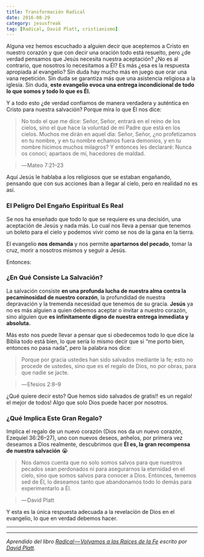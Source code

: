 ```yaml
---
title: Transformación Radical
date: 2016-08-29
category: jesusfreak
tag: [Radical, David Platt, cristianismo]
---
```


Alguna vez hemos escuchado a alguien decir que aceptemos a Cristo en nuestro corazón y que con decir una oración todo está resuelto, pero ¿de verdad pensamos que Jesús necesita nuestra aceptación? ¿No es al contrario, que nosotros lo necesitamos a Él? Es más ¿esa es la respuesta apropiada al evangelio? Sin duda hay mucho más en juego que orar una vana repetición. Sin duda se garantiza más que una asistencia religiosa a la iglesia. Sin duda, **este evangelio evoca una entrega incondicional de todo lo que somos y todo lo que es Él.**

Y a todo esto ¿de verdad confiamos de manera verdadera y auténtica en Cristo para nuestra salvación? Porque mira lo que Él nos dice:

> No todo el que me dice: Señor, Señor, entrará en el reino de los cielos, sino el que hace la voluntad de mi Padre que está en los cielos. Muchos me dirán en aquel día: Señor, Señor, ¿no profetizamos en tu nombre, y en tu nombre echamos fuera demonios, y en tu nombre hicimos muchos milagros? Y entonces les declararé: Nunca os conocí; apartaos de mí, hacedores de maldad.

> — Mateo 7:21–23

Aquí Jesús le hablaba a los religiosos que se estaban engañando, pensando que con sus acciones iban a llegar al cielo, pero en realidad no es así.

### El Peligro Del Engaño Espiritual Es Real

Se nos ha enseñado que todo lo que se requiere es una decisión, una aceptación de Jesús y nada más. Lo cual nos lleva a pensar que tenemos un boleto para el cielo y podemos vivir como se nos de la gana en la tierra.

El evangelio **nos demanda** y nos permite **apartarnos del pecado**, tomar la cruz, morir a nosotros mismos y seguir a Jesús.

Entonces:

### ¿En Qué Consiste La Salvación?

La salvación consiste **en una profunda lucha de nuestra alma contra la pecaminosidad de nuestro corazón**, la profundidad de nuestra depravación y la tremenda necesidad que tenemos de su gracia. **Jesús** ya no es más alguien a quien debemos aceptar o invitar a nuestro corazón, sino alguien que **es infinitamente digno de nuestra entrega inmediata y absoluta.**

Más esto nos puede llevar a pensar que si obedecemos todo lo que dice la Biblia todo está bien, lo que sería lo mismo decir que si “me porto bien, entonces no pasa nada”, pero la palabra nos dice:

> Porque por gracia ustedes han sido salvados mediante la fe; esto no procede de ustedes, sino que es el regalo de Dios, no por obras, para que nadie se jacte.

> — Efesios 2:8–9

¿Qué quiere decir esto? Que hemos sido salvados de gratis!! es un regalo! el mejor de todos! Algo que solo Dios puede hacer por nosotros.

### ¿Qué Implica Este Gran Regalo?

Implica el regalo de un nuevo corazón (Dios nos da un nuevo corazón, Ezequiel 36:26–27), uno con nuevos deseos, anhelos, por primera vez deseamos a Dios realmente, descubrimos que **Él es, la gran recompensa de nuestra salvación** 😭

> Nos damos cuenta que no solo somos salvos para que nuestros pecados sean perdonados ni para asegurarnos la eternidad en el cielo, sino que somos salvos para conocer a Dios. Entonces, tenemos sed de Él, lo deseamos tanto que abandonamos todo lo demás para experimentarlo a Él.

> — David Platt

Y esta es la única respuesta adecuada a la revelación de Dios en el evangelio, lo que en verdad debemos hacer.

---

---

_Aprendido del libro_ [_Radical — Volvamos a las Raíces de la Fe_](http://www.radical.net/store/list/?cat=9&item=95 "Radical Book") _escrito por_ [_David Platt_](https://twitter.com/plattdavid "David Platt Twitter")_._
